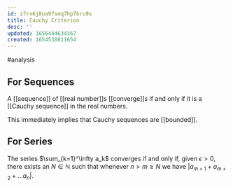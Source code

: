 ```yaml
---
id: z7rx6j8ua97smq7hp7bru9s
title: Cauchy Criterion
desc: ''
updated: 1656444634367
created: 1654530811654
---
```

#analysis

## For Sequences
A [[sequence]] of [[real number]]s [[converge]]s if and only if it is a [[Cauchy sequence]] in the real numbers.

This immediately implies that Cauchy sequences are [[bounded]].
## For Series
The series $\sum_{k=1}^\infty a_k$ converges if and only if, given $\epsilon > 0$, there exists an $N \in \mathbb{N}$ such that whenever $n > m \geq N$ we have $|a_{m+1} +a_{m+2}+...a_n|$.